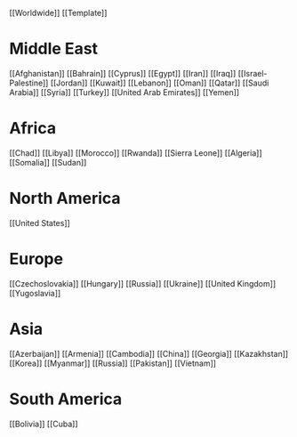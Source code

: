 [[Worldwide]]
[[Template]]
# Middle East
[[Afghanistan]]
[[Bahrain]]
[[Cyprus]]
[[Egypt]]
[[Iran]]
[[Iraq]]
[[Israel-Palestine]]
[[Jordan]]
[[Kuwait]]
[[Lebanon]]
[[Oman]]
[[Qatar]]
[[Saudi Arabia]]
[[Syria]]
[[Turkey]]
[[United Arab Emirates]]
[[Yemen]]
# Africa
[[Chad]]
[[Libya]]
[[Morocco]]
[[Rwanda]]
[[Sierra Leone]]
[[Algeria]]
[[Somalia]]
[[Sudan]]
# North America
[[United States]]
# Europe
[[Czechoslovakia]]
[[Hungary]]
[[Russia]]
[[Ukraine]]
[[United Kingdom]]
[[Yugoslavia]]
# Asia
[[Azerbaijan]]
[[Armenia]]
[[Cambodia]]
[[China]]
[[Georgia]]
[[Kazakhstan]]
[[Korea]]
[[Myanmar]]
[[Russia]]
[[Pakistan]]
[[Vietnam]]
# South America
[[Bolivia]]
[[Cuba]]